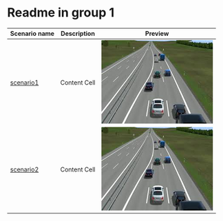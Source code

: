 
# Readme in group 1

| Scenario name  | Description |  Preview | 
| ------------- | ------------- | --------- |
| [scenario1](/cut-in.xosc)  | Content Cell  |  ![scenario1_img](images.jpg)  | 
| [scenario2](/cut-in.xosc)   | Content Cell  | ![scenario1_img](images.jpg) | 

